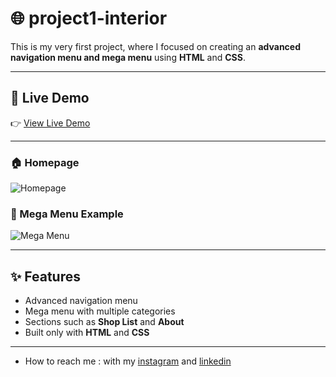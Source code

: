 # 🌐  project1-interior

This is my very first project, where I focused on creating an **advanced navigation menu and mega menu** using **HTML** and **CSS**.  
 
---

## 🚀 Live Demo  
👉 [View Live Demo](https://pegahmobasheri.github.io/project1-interior/)  

---
### 🏠 Homepage  
![Homepage](https://github.com/user-attachments/assets/1a41a504-69f1-4235-82c9-e3389866ed37.png)  

### 📑 Mega Menu Example  
![Mega Menu](https://github.com/user-attachments/assets/c60346d5-67b3-4f40-8559-c642312322b5)  

---

## ✨ Features  
- Advanced navigation menu  
- Mega menu with multiple categories  
- Sections such as **Shop List** and **About**  
- Built only with **HTML** and **CSS**  

---
- How to reach me : with my [instagram](https://www.instagram.com/pegahmobasherii) and [linkedin](https://www.linkedin.com/in/pegah-mobasheri)




